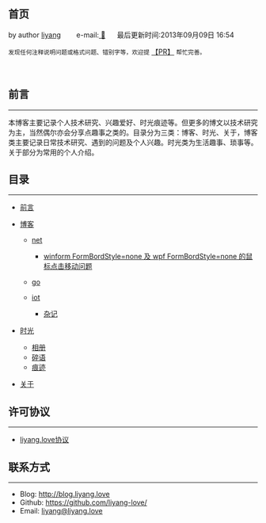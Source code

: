 ## 首页

by author [liyang](https://blog.liyang.love) &nbsp;&nbsp;&nbsp;&nbsp;&nbsp;&nbsp; e-mail:<a href="mailto:liyang@liyang.love"> 📧</a>&nbsp;&nbsp;&nbsp;&nbsp;&nbsp;&nbsp;最后更新时间:2013年09月09日 16:54


`发现任何注释说明问题或格式问题、错别字等，欢迎提` [【PR】](https://github.com/liyang-love/liyang.love.github.io/issues) `帮忙完善。`

<br />

## 前言
---
​      本博客主要记录个人技术研究、兴趣爱好、时光痕迹等。但更多的博文以技术研究为主，当然偶尔亦会分享点趣事之类的。目录分为三类：博客、时光、关于，博客类主要记录日常技术研究、遇到的问题及个人兴趣。时光类为生活趣事、琐事等。关于部分为常用的个人介绍。

## 目录
---

- [前言](README.md#前言) 

- [博客](#)
	- [net](net.md#net)
	  - [winform FormBordStyle=none  及 wpf  FormBordStyle=none  的鼠标点击移动问题](/doc/blog/net/winform的鼠标点击移动问题.md#winform的鼠标点击移动问题)
  
	- [go](go.md#go)
	
	- [iot](iot.md#iot)
       - [杂记](zaji.md#杂记)
	
- [时光](#)
	- [相册](photo.md#相册)
	- [碎语](suiyu.md#碎语)
	- [痕迹](hengji.md#痕迹)
	
- [关于](/doc/about/about.md#关于我)
	
  
  
    

## 许可协议
---

- [liyang.love协议](http://www.liyang.love/license)



## 联系方式
---

* Blog: <http://blog.liyang.love>
* Github: <https://github.com/liyang-love/>
* Email: [liyang@liyang.love](mailto:github#liyang.love)